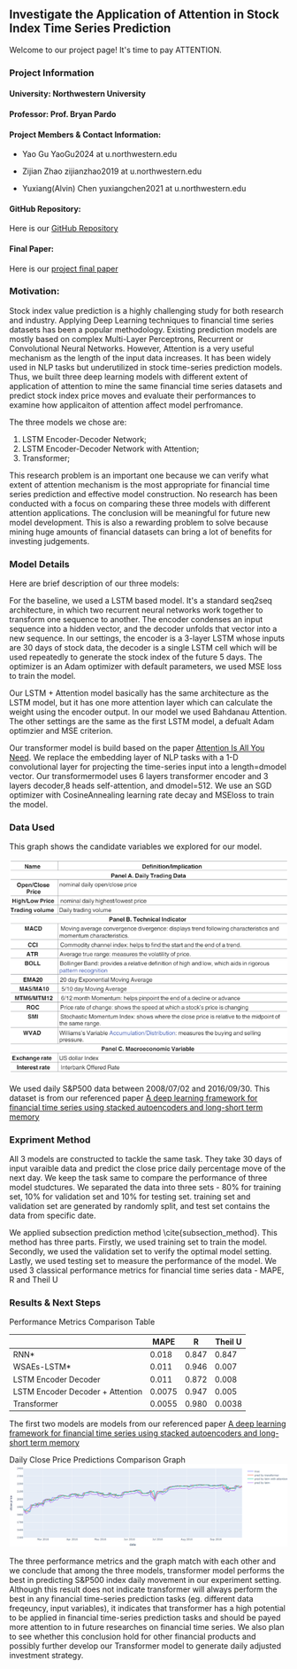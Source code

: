 ## Investigate the Application of Attention in Stock Index Time Series Prediction

Welcome to our project page! It's time to pay ATTENTION.

### Project Information
#### University: Northwestern University

#### Professor: Prof. Bryan Pardo

#### Project Members & Contact Information:

  * Yao Gu    YaoGu2024 at u.northwestern.edu 
  
  * Zijian Zhao   zijianzhao2019 at u.northwestern.edu 
  
  * Yuxiang(Alvin) Chen   yuxiangchen2021 at u.northwestern.edu

#### GitHub Repository:
  Here is our [GitHub Repository](https://github.com/yaogood/stock-price-prediction)
  
#### Final Paper:
  Here is our [project final paper](https://github.com/yaogood/stock-price-prediction/blob/main/Project_Final_Report.pdf)

### Motivation:

Stock index value prediction is a highly challenging study for both research and industry. Applying Deep Learning techniques to financial time series datasets has been a popular methodology. Existing prediction models are mostly based on complex Multi-Layer Perceptrons, Recurrent or Convolutional Neural Networks. However, Attention is a very useful mechanism as the length of the input data increases. It has been widely used in NLP tasks but underutilized in stock time-series prediction models. Thus, we built three deep learning models with different extent of application of attention to mine the same financial time series datasets and predict stock index price moves and evaluate their performances to examine how applicaiton of attention affect model perfromance.

The three models we chose are: 
  1. LSTM Encoder-Decoder Network; 
  2. LSTM Encoder-Decoder Network with Attention; 
  3. Transformer; 
  
This research problem is an important one because we can verify what extent of attention mechanism is the most appropriate for financial time series prediction and effective model construction. No research has been conducted with a focus on comparing these three models with different attention applications. The conclusion will be meaningful for future new model development. This is also a rewarding problem to solve because mining huge amounts of financial datasets can bring a lot of benefits for investing judgements. 

### Model Details

Here are brief description of our three models:

For the baseline, we used a LSTM based model. It's a standard seq2seq architecture, in which two recurrent neural networks work together to transform one sequence to another. The encoder condenses an input sequence into a hidden vector, and the decoder unfolds that vector into a new sequence. In our settings, the encoder is a 3-layer LSTM whose inputs are 30 days of stock data, the decoder is a single LSTM cell which will be used repeatedly to generate the stock index of the future 5 days. The optimizer is an Adam optimizer with default parameters, we used MSE loss to train the model.

Our LSTM + Attention model basically has the same architecture as the LSTM model, but it has one more attention layer which can calculate the weight using the encoder output. In our model we used Bahdanau Attention. The other settings are the same as the first LSTM model, a defualt Adam optimzier and MSE criterion.

Our transformer model is build based on the paper [Attention Is All You Need](https://arxiv.org/abs/1706.03762). We replace the embedding layer of NLP tasks with a 1-D convolutional layer for projecting the time-series input into a length=dmodel vector.   Our transformermodel uses 6 layers transformer encoder and 3 layers decoder,8 heads self-attention, and dmodel=512. We use an SGD optimizer with CosineAnnealing learning rate decay and MSEloss to train the model.

### Data Used

This graph shows the candidate variables we explored for our model.

![Input Variables](./images/variables_used.PNG)

We used daily S&P500 data between 2008/07/02 and 2016/09/30. This dataset is from our referenced paper [A deep learning framework for financial time series using stacked autoencoders and long-short term memory](https://www.researchgate.net/publication/318991900_A_deep_learning_framework_for_financial_time_series_using_stacked_autoencoders_and_long-short_term_memory)

### Expriment  Method

All 3 models are constructed to tackle the same task. They take 30 days of input varaible data and predict the close price daily percentage move of the next day. We keep the task same to compare the performance of three model studctures. We separated the data into three sets - 80% for training set, 10% for validation set and 10% for testing set. training set and validation set are generated by randomly split, and test set contains the data from specific date. 

We applied subsection prediction method \cite{subsection_method}. This method has three parts. Firstly, we used training set to train the model. Secondly, we used the validation set to verify the optimal model setting. Lastly, we used testing set to measure the performance of the model. We used 3 classical performance metrics for financial time series data - MAPE, R and Theil U


### Results & Next Steps
Performance Metrics Comparison Table

|    | MAPE | R | Theil U |
| -- | ---  | - | ------- |
| RNN*  | 0.018  | 0.847 | 0.847|
| WSAEs-LSTM*  | 0.011  | 0.946 | 0.007
| LSTM Encoder Decoder             | 0.011  | 0.872 | 0.008 |
| LSTM Encoder Decoder + Attention | 0.0075  | 0.947 | 0.005 |
| Transformer                      | 0.0055  | 0.980 | 0.0038 |

The first two models are models from our referenced paper [A deep learning framework for financial time series using stacked autoencoders and long-short term memory](https://www.researchgate.net/publication/318991900_A_deep_learning_framework_for_financial_time_series_using_stacked_autoencoders_and_long-short_term_memory)

Daily Close Price Predictions Comparison Graph
![comparison graph](./images/comparison.jpg)

The three performance metrics and the graph match with each other and we conclude  that  among  the  three  models,  transformer model performs the best in predicting S&P500 index daily movement in our experiment setting. Although this result does not indicate transformer will always perform the best in any financial  time-series  prediction  tasks  (eg.   different  data  freqeuncy, input variables), it indicates that transformer has a high potential to be applied in financial time-series prediction tasks and should be payed more attention to in future researches on financial time series. We also plan to see whether this conclusion hold for other financial products and possibly further develop our Transformer model to generate daily adjusted investment strategy.
